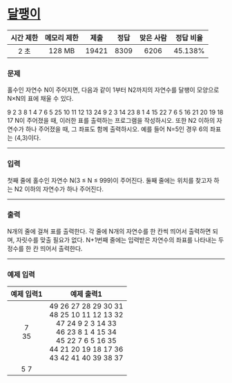 # [달팽이](https://www.acmicpc.net/problem/1913)

<div align = center>

| 시간 제한 | 메모리 제한 | 제출  | 정답 | 맞은 사람 | 정답 비율 |
| :-------: | :---------: | :---: | :--: | :-------: | :-------: |
|   2 초    |   128 MB    | 19421 | 8309 |   6206    |  45.138%  |

</div>

### 문제

홀수인 자연수 N이 주어지면, 다음과 같이 1부터 N2까지의 자연수를 달팽이 모양으로 N×N의 표에 채울 수 있다.

9 2 3
8 1 4
7 6 5
25 10 11 12 13
24 9 2 3 14
23 8 1 4 15
22 7 6 5 16
21 20 19 18 17
N이 주어졌을 때, 이러한 표를 출력하는 프로그램을 작성하시오. 또한 N2 이하의 자연수가 하나 주어졌을 때, 그 좌표도 함께 출력하시오. 예를 들어 N=5인 경우 6의 좌표는 (4,3)이다.

---

### 입력

첫째 줄에 홀수인 자연수 N(3 ≤ N ≤ 999)이 주어진다. 둘째 줄에는 위치를 찾고자 하는 N2 이하의 자연수가 하나 주어진다.

---

### 출력

N개의 줄에 걸쳐 표를 출력한다. 각 줄에 N개의 자연수를 한 칸씩 띄어서 출력하면 되며, 자릿수를 맞출 필요가 없다. N+1번째 줄에는 입력받은 자연수의 좌표를 나타내는 두 정수를 한 칸 띄어서 출력한다.

---

### 예제 입력

| 예제 입력1 |                                                                            예제 출력1                                                                             |
| :--------: | :---------------------------------------------------------------------------------------------------------------------------------------------------------------: |
|  7<br/>35  | 49 26 27 28 29 30 31<br/>48 25 10 11 12 13 32<br/>47 24 9 2 3 14 33<br/>46 23 8 1 4 15 34<br/>45 22 7 6 5 16 35<br/>44 21 20 19 18 17 36<br/>43 42 41 40 39 38 37 |
|    5 7     |
